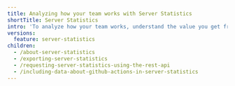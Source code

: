 ```yaml
---
title: Analyzing how your team works with Server Statistics
shortTitle: Server Statistics
intro: 'To analyze how your team works, understand the value you get from {% data variables.product.prodname_ghe_server %}, and help us improve our products, you can use {% data variables.product.prodname_server_statistics %} to review your usage data for {% data variables.product.prodname_ghe_server %} and share this aggregate data with {% data variables.product.company_short %}.'
versions:
  feature: server-statistics
children:
  - /about-server-statistics
  - /exporting-server-statistics
  - /requesting-server-statistics-using-the-rest-api
  - /including-data-about-github-actions-in-server-statistics
---
```

